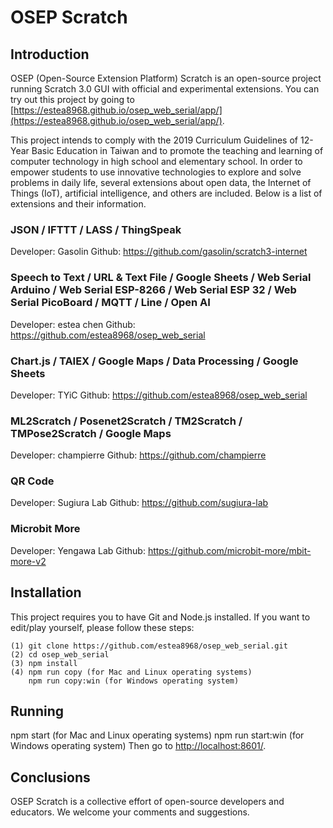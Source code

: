 # OSEP Scratch
## Introduction
OSEP (Open-Source Extension Platform) Scratch is an open-source project running Scratch 3.0 GUI with official and experimental extensions. You can try out this project by going to [https://estea8968.github.io/osep_web_serial/app/](https://estea8968.github.io/osep_web_serial/app/).

This project intends to comply with the 2019 Curriculum Guidelines of 12-Year Basic Education in Taiwan and to promote the teaching and learning of computer technology in high school and elementary school. In order to empower students to use innovative technologies to explore and solve problems in daily life, several extensions about open data, the Internet of Things (IoT), artificial intelligence, and others are included. Below is a list of extensions and their information. 

### JSON / IFTTT / LASS / ThingSpeak
Developer: Gasolin
Github: https://github.com/gasolin/scratch3-internet

### Speech to Text / URL & Text File / Google Sheets / Web Serial Arduino / Web Serial ESP-8266 / Web Serial ESP 32 / Web Serial PicoBoard / MQTT / Line / Open AI
Developer: estea chen
Github: https://github.com/estea8968/osep_web_serial

### Chart.js / TAIEX / Google Maps / Data Processing / Google Sheets 
Developer: TYiC
Github: https://github.com/estea8968/osep_web_serial 

### ML2Scratch / Posenet2Scratch / TM2Scratch / TMPose2Scratch / Google Maps 
Developer: champierre
Github: https://github.com/champierre

### QR Code
Developer: Sugiura Lab
Github: https://github.com/sugiura-lab

### Microbit More
Developer: Yengawa Lab
Github: https://github.com/microbit-more/mbit-more-v2

## Installation
This project requires you to have Git and Node.js installed. If you want to edit/play yourself, please follow these steps:

```
(1) git clone https://github.com/estea8968/osep_web_serial.git
(2) cd osep_web_serial
(3) npm install
(4) npm run copy (for Mac and Linux operating systems)
    npm run copy:win (for Windows operating system)
```

## Running
npm start (for Mac and Linux operating systems)
npm run start:win (for Windows operating system)
Then go to [http://localhost:8601/](http://localhost:8601/).

## Conclusions
OSEP Scratch is a collective effort of open-source developers and educators. We welcome your comments and suggestions.  
